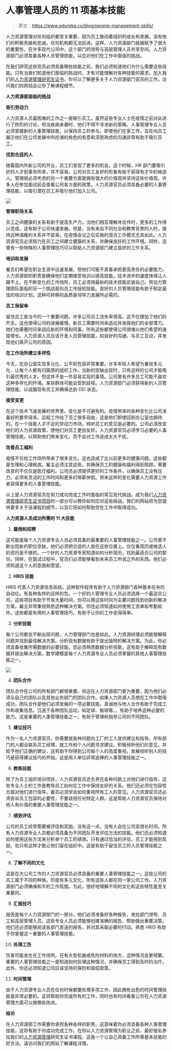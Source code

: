 # 人事管理人员的 11 项基本技能

> 原文：<https://www.edureka.co/blog/people-management-skills/>

人力资源管理对任何组织都至关重要，因为员工推动着组织的成长和发展。没有他们的积极贡献和忠诚，任何机构都无法前进。这样，人力资源部门就被赋予了很大的重要性，在许多现代公司中，这个部门的领导与高层管理人员共享空间。人力资源部门必须具备各种人员管理技能，以应对他们在工作中面临的挑战。

在我们研究这些官员必须具备哪些技能之前，我们必须知道他们为什么需要这些技能。只有当我们知道他们面临的挑战时，才有可能理解对各种技能的需求。加入我们的[人力资源管理研究生证书](https://www.edureka.co/highered/human-resourse-management-course-iim-shillong)，你可以了解更多关于人力资源部门官员的工作。访问我们的网站会让你了解课程细节。

**人力资源部面临的挑战**

**吸引劳动力**

人力资源人员最困难的工作之一是吸引员工。虽然这些专业人士在疫情之前对此进行了热烈的讨论，但当疾病来袭时，他们不得不寻求新的策略。人事管理专业人员必须掌握新的人事管理技能，以保持员工的参与，即使他们在家工作。旨在向员工展示他们在公司发展中所扮演的角色的有意和深思熟虑的沟通非常有助于吸引员工。

**找到合适的人**

随着国内外新公司的开业，员工们发现了更多的机会。这个时候，HR 部门要吸引好的人才到事务所来，并不容易。公司对员工友好的形象有助于获得有才华的候选人。管理层必须考虑的另一个重要方面是拥有强大的价值观并坚持这些价值观。许多人在参加面试前会查看公司各方面的政策。人力资源官员必须具备必要的人事管理技能，以吸引潜在员工并吸引他们加入公司。

![](img/040036e8293be94c3a068e7a791f755b.png)

**管理职场关系**

员工之间健康的关系有助于提高生产力。当他们相互理解并合作时，更多的工作得以完成，这有助于公司快速发展。但是，当有来自不同社会和教育背景的人时，维持这种温暖的关系并不容易。在疫情会议之后实施的混合工作模式尤其如此。人力资源官员必须努力在员工之间建立健康的关系，并确保良好的工作环境。同样，这里有一些特殊的人事管理技巧可以帮助人力资源部门建立良好的工作关系。

**培训和发展**

雇员们希望在职业生涯中迅速发展。但他们可能不具备承担更高责任的必要能力。人力资源部的职责是确保他们定期接受培训以提高技能。技术进步的速度快得让人跟不上。在不断变化的工作场所，员工必须用最新的技术技能武装自己。劳动力管理团队面临的另一个挑战是向员工传授软技能。良好的人员管理技能有助于制定最佳的培训计划。这种可转移的品质是领导力发展所必需的。

**员工保留率**

留住员工是当今的一个重要问题。许多公司员工流失率很高。这不仅增加了他们的开支。这也使得公司的进展缓慢。新员工需要时间来适应并发挥他们的全部潜力。他们也需要时间来适应新的环境和同事。所有这些都使得公司很难以他们希望的速度增长。人力资源人员应该开发人员管理技能，如良好的沟通，与员工互动，并发现他们离开公司的原因。

**在工作场所建立多样性**

今天，在办公室实现多元化、公平和包容非常重要。许多年轻人希望为重视多元化、让每个人都有归属感的组织工作。当新的空缺出现时，只有这样的公司才能吸引最优秀的人才。但这并不是一件容易实现的事情。公司里有许多员工可能不喜欢这种多样化的环境。某些群体可能会受到歧视。人力资源部门必须获得新的人员管理技能，以说服现有员工并确保达到 DEI 状态。

**接受变更**

在这个技术飞速发展的世界里，变化是不可避免的。疫情带来的各种变化比公司准备好的要早得多。远程工作给了员工很多自由，这是他们即使回到办公室也期待的。在一个技能人才不足的劳动力市场，倾听员工的意见是必要的。公司必须改变他们的人力资源政策，使他们对员工更加友好。人力资源官员必须学习必要的人事管理技能，以帮助他们带来变化，而不会对工作造成太大干扰。

**改善员工福利**

疫情不仅给工作场所带来了很多变化。这也造成了比以前更多的健康问题。这些都是生理和心理疾病。雇主必须注意这些，并确保员工的健康和福利得到照顾。需要改变的不仅仅是医疗福利。公司还必须提供更好的工作条件，以确保员工没有压力。必须有灵活的工作时间和更多的带薪休假。带来这样的变化需要人力资源工作者获得更多的人事管理技能。

以上是人力资源官员在努力成功完成工作时面临的常见现代挑战。成为我们[人力资源管理研究生证书项目](https://www.edureka.co/highered/human-resourse-management-course-iim-shillong)的一部分可以教你如何应对这些挑战。我们的网站将为您提供更多关于该课程的细节，以及它将如何帮助您在工作中取得成功。

**人力资源人员成功所需的 11 大技能**

1.  **雇佣和招聘**

这可能是每个人力资源专业人员必须具备的最重要的人事管理技能之一。公司里不断出现新的职位空缺，他们必须把合适的人放在这些位置上。仅仅看简历或候选人的资历是不够的。一个好的人力资源专家知道如何分析简历，找到最适合公司的那份。同样，在面试过程中，官员们必须能够看到未来员工所说之外的东西。他们必须知道这个人的意图和愿望。

2.  **HRIS 技能**

HRIS 代表人力资源信息系统。这种软件程序有助于人力资源部门各种基本任务的自动化。有各种各样的这样的包，一个好的人管理专业人员必须选择一个最适合公司。这些项目有助于节省大量时间，你可以用这些时间为主要问题找到创新的解决方案。雇主非常重视熟悉这种解决方案。你还必须知道如何使用工资单和考勤软件。这些都是有用的人事管理技巧，有助于让你的工作变得简单。

3.  **分析技能**

每个公司都会不断出现问题，人力管理部门也是如此。人力资源经理必须能够解释问题并找到最佳解决方案。分析现有数据有助于提出独特的解决方案。为此，你必须具备收集所需数据的必要技能。您必须熟悉数据分析技能，这有助于解释现有数据并提出解决方案。数学建模是每个人力资源专业人员必须掌握的其他人事管理技能之一。

![](img/9ebe653d05fc23047465e4a3e1f605a5.png)

4.  **团队合作**

团队合作在公司的所有部门都很重要。但这在人力资源部门更为重要，因为他们必须与自己的团队以及其他业务部门的团队合作。如果人力资源人员想在工作中取得成功，团队合作是他们必须发展的一项必要技能。真诚地与他人合作有助于完成工作和收集信息。沉迷于各种团队运动，如足球、板球等。，有助于培养这种必要的能力。这是重要的人事管理技能之一，有助于管理和指导公司的不同团队。

5.  **建议技巧**

作为一名人力资源官员，你需要就各种问题向工厂的工人提供建议和指导。所有部门的人都会联系员工经理，就工作和个人问题寻求建议。积极倾听他们的意见，并给予他们正确的建议，这有助于你得到公司每个人的高度重视。发展倾听别人的技巧是获得建议技巧的开始。这是用人单位非常追捧的人事管理技能之一。

6.  **教练技能**

除了为员工组织培训项目，人力资源官员还负责在各种问题上对他们进行指导。这些专业人士的工作是教导员工如何在工作中保持友好的关系。他们还必须在包容性方面对他们进行指导。雇员必须学会如何重视所有工人的意见。人力资源官员还必须告诉员工包容的必要性，不要歧视任何特定人群。这是帮助人力资源官员保持对他人有价值的重要人事管理技能之一。

7.  **绩效评估**

公司的员工经常需要被评估和奖励。没有这一点，没有人会在公司呆很长时间。所有人力资源专业人员都必须具备为不同团队开发评估方法的技能。他们还必须知道如何使用这些方法来分析单个员工的绩效。只有通过恰当的评估，员工才能得到奖励，也只有这样才能让他们留在组织中。这是有助于留住员工的人员管理技能之一。

8.  **了解不同的文化**

这是在大公司工作的人力资源官员必须具备的重要人事管理技能之一。这些公司的员工属于不同的种族。印度有多元文化，所有这些人都在同一家公司工作。人力资源部门必须确保和平的工作氛围。为此，很好地理解不同的文化和这些特性是至关重要的。

9.  **汇报技巧**

报告是每个人力资源部门的一部分。他们必须准备好各种报告，发给部门领导、员工和高层管理人员。这些专业人员必须能够创建准确的报告，帮助做出重要决策。他们还必须能够阅读各部门发送的报告，并对其采取必要的行动。熟悉 HRIS 有助于你掌握这一重要的人事管理技能。

10.  **处理工伤**

伤害可能发生在工作场所。在有大型机器或危险材料的地方，这种情况会更频繁。重要的人事管理技能之一是知道如何处理这种情况，并确保员工得到及时的治疗。此外，你还必须知道公司应该坚持的保险和赔偿政策。

11.  **时间管理**

由于人力资源专业人员在任何时候都要处理多项工作，因此拥有出色的时间管理技能是非常必要的。这将帮助你完成所有的工作，同时也有时间看看公司在人力资源管理方面可以做哪些改进。

**结论**

在人力资源部工作需要你承担各种各样的职责。这意味着你必须具备各种人事管理技能，这将有助于你成功完成工作。在你以人力资源管理为职业之前，最好报名参加我们的[人力资源管理](https://www.edureka.co/highered/human-resourse-management-course-iim-shillong)研究生证书课程。这是一个让自己具备工作所需基本技能的好方法。请访问我们的网站了解课程详情。